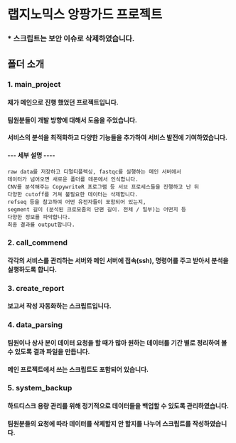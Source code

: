 # 랩지노믹스 앙팡가드 프로젝트

### \* 스크립트는 보안 이슈로 삭제하였습니다.

## 폴더 소개
### 1. main_project
   #### 제가 메인으로 진행 했었던 프로젝트입니다.
   #### 팀원분들이 개발 방향에 대해서 도움을 주었습니다.
   #### 서비스의 분석을 최적화하고 다양한 기능들을 추가하여 서비스 발전에 기여하였습니다.
   #### --- 세부 설명 ----
    raw data를 저장하고 디멀티플렉싱, fastqc를 실행하는 메인 서버에서 
    데이터가 넘어오면 새로운 폴더를 데몬에서 인식합니다.
    CNV를 분석해주는 CopywriteR 프로그램 등 서브 프로세스들을 진행하고 난 뒤 
    다양한 cutoff를 거쳐 불필요한 데이터는 삭제합니다.
    refseq 등을 참고하여 어떤 유전자들이 포함되어 있는지, 
    segment 길이 (분석된 크로모좀의 단편 길이. 전체 / 일부)는 어떤지 등 
    다양한 정보를 파악합니다.
    최종 결과를 output합니다. 
   
### 2. call_commend
   #### 각각의 서비스를 관리하는 서버와 메인 서버에 접속(ssh), 명령어를 주고 받아서 분석을 실행하도록 합니다.
   
### 3. create_report
   #### 보고서 작성 자동화하는 스크립트입니다.

### 4. data_parsing
   #### 팀원이나 상사 분이 데이터 요청을 할 때가 많아 원하는 데이터를 기간 별로 정리하여 볼 수 있도록 결과 파일을 만듭니다.
   #### 메인 프로젝트에서 쓰는 스크립트도 포함되어 있습니다.

### 5. system_backup
   #### 하드디스크 용량 관리를 위해 정기적으로 데이터들을 백업할 수 있도록 관리하였습니다.
   #### 팀원분들의 요청에 따라 데이터를 삭제할지 안 할지를 나누어 스크립트를 작성하였습니다.
